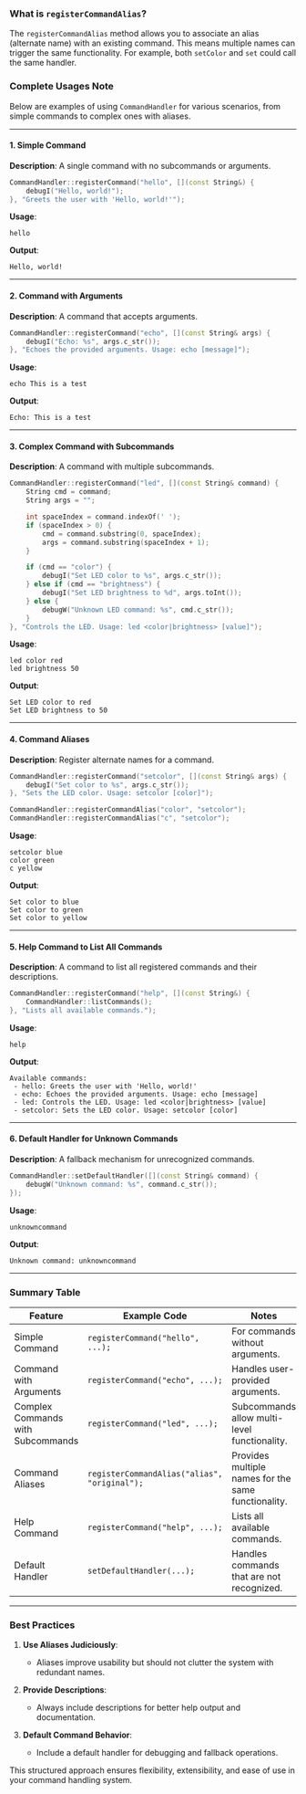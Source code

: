 ### **What is `registerCommandAlias`?**

The `registerCommandAlias` method allows you to associate an alias (alternate name) with an existing command. This means multiple names can trigger the same functionality. For example, both `setColor` and `set` could call the same handler.

### **Complete Usages Note**

Below are examples of using `CommandHandler` for various scenarios, from simple commands to complex ones with aliases.

---

#### **1. Simple Command**
**Description**: A single command with no subcommands or arguments.

```cpp
CommandHandler::registerCommand("hello", [](const String&) {
    debugI("Hello, world!");
}, "Greets the user with 'Hello, world!'");
```

**Usage**:
```plaintext
hello
```

**Output**:
```plaintext
Hello, world!
```

---

#### **2. Command with Arguments**
**Description**: A command that accepts arguments.

```cpp
CommandHandler::registerCommand("echo", [](const String& args) {
    debugI("Echo: %s", args.c_str());
}, "Echoes the provided arguments. Usage: echo [message]");
```

**Usage**:
```plaintext
echo This is a test
```

**Output**:
```plaintext
Echo: This is a test
```

---

#### **3. Complex Command with Subcommands**
**Description**: A command with multiple subcommands.

```cpp
CommandHandler::registerCommand("led", [](const String& command) {
    String cmd = command;
    String args = "";

    int spaceIndex = command.indexOf(' ');
    if (spaceIndex > 0) {
        cmd = command.substring(0, spaceIndex);
        args = command.substring(spaceIndex + 1);
    }

    if (cmd == "color") {
        debugI("Set LED color to %s", args.c_str());
    } else if (cmd == "brightness") {
        debugI("Set LED brightness to %d", args.toInt());
    } else {
        debugW("Unknown LED command: %s", cmd.c_str());
    }
}, "Controls the LED. Usage: led <color|brightness> [value]");
```

**Usage**:
```plaintext
led color red
led brightness 50
```

**Output**:
```plaintext
Set LED color to red
Set LED brightness to 50
```

---

#### **4. Command Aliases**
**Description**: Register alternate names for a command.

```cpp
CommandHandler::registerCommand("setcolor", [](const String& args) {
    debugI("Set color to %s", args.c_str());
}, "Sets the LED color. Usage: setcolor [color]");

CommandHandler::registerCommandAlias("color", "setcolor");
CommandHandler::registerCommandAlias("c", "setcolor");
```

**Usage**:
```plaintext
setcolor blue
color green
c yellow
```

**Output**:
```plaintext
Set color to blue
Set color to green
Set color to yellow
```

---

#### **5. Help Command to List All Commands**
**Description**: A command to list all registered commands and their descriptions.

```cpp
CommandHandler::registerCommand("help", [](const String&) {
    CommandHandler::listCommands();
}, "Lists all available commands.");
```

**Usage**:
```plaintext
help
```

**Output**:
```plaintext
Available commands:
 - hello: Greets the user with 'Hello, world!'
 - echo: Echoes the provided arguments. Usage: echo [message]
 - led: Controls the LED. Usage: led <color|brightness> [value]
 - setcolor: Sets the LED color. Usage: setcolor [color]
```

---

#### **6. Default Handler for Unknown Commands**
**Description**: A fallback mechanism for unrecognized commands.

```cpp
CommandHandler::setDefaultHandler([](const String& command) {
    debugW("Unknown command: %s", command.c_str());
});
```

**Usage**:
```plaintext
unknowncommand
```

**Output**:
```plaintext
Unknown command: unknowncommand
```

---

### **Summary Table**

| Feature                        | Example Code                                                                                      | Notes                                                                                   |
|--------------------------------|--------------------------------------------------------------------------------------------------|-----------------------------------------------------------------------------------------|
| Simple Command                 | `registerCommand("hello", ...);`                                                                | For commands without arguments.                                                        |
| Command with Arguments         | `registerCommand("echo", ...);`                                                                 | Handles user-provided arguments.                                                       |
| Complex Commands with Subcommands | `registerCommand("led", ...);`                                                                 | Subcommands allow multi-level functionality.                                            |
| Command Aliases                | `registerCommandAlias("alias", "original");`                                                    | Provides multiple names for the same functionality.                                     |
| Help Command                   | `registerCommand("help", ...);`                                                                 | Lists all available commands.                                                          |
| Default Handler                | `setDefaultHandler(...);`                                                                       | Handles commands that are not recognized.                                              |

---

### **Best Practices**

1. **Use Aliases Judiciously**:
   - Aliases improve usability but should not clutter the system with redundant names.
   
2. **Provide Descriptions**:
   - Always include descriptions for better help output and documentation.

3. **Default Command Behavior**:
   - Include a default handler for debugging and fallback operations.

This structured approach ensures flexibility, extensibility, and ease of use in your command handling system.